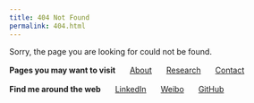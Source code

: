 ```yaml
---
title: 404 Not Found
permalink: 404.html
---
```

Sorry, the page you are looking for could not be found.

**Pages you may want to visit** 
　<i class="fa fa-fw fa-user"></i>&nbsp;&nbsp;[About](/about/)
　<i class="fa fa-fw fa-university"></i>&nbsp;&nbsp;[Research](/research/)
　<i class="fa fa-fw fa-envelope"></i>&nbsp;&nbsp;[Contact](/contact/)

**Find me around the web** 
　<i class="fa fa-fw fa-linkedin"></i>&nbsp;&nbsp;[LinkedIn](https://www.linkedin.com/in/dongleizhang "@dongleizhang")
　<i class="fa fa-fw fa-weibo"></i>&nbsp;&nbsp;[Weibo](https://www.weibo.com/prczdl "@班班_Dylan")
　<i class="fa fa-fw fa-github"></i>&nbsp;&nbsp;[GitHub](https://github.com/dongleizhang "@dongleizhang")

